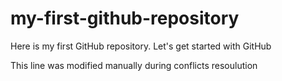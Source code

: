 # my-first-github-repository
Here is my first GitHub repository. Let's get started with GitHub

This line was modified manually during conflicts resoulution